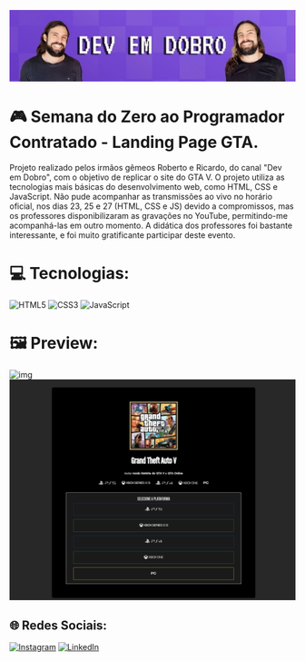 ![img](/src/imagens/preview3.jpeg)
# 🎮 Semana do Zero ao Programador Contratado - Landing Page GTA.
Projeto realizado pelos irmãos gêmeos Roberto e Ricardo, do canal "Dev em Dobro", com o objetivo de replicar o site do GTA V. O projeto utiliza as tecnologias mais básicas do desenvolvimento web, como HTML, CSS e JavaScript. Não pude acompanhar as transmissões ao vivo no horário oficial, nos dias 23, 25 e 27 (HTML, CSS e JS) devido a compromissos, mas os professores disponibilizaram as gravações no YouTube, permitindo-me acompanhá-las em outro momento. A didática dos professores foi bastante interessante, e foi muito gratificante participar deste evento.


# 💻 Tecnologias:
![HTML5](https://img.shields.io/badge/html5-%23E34F26.svg?style=for-the-badge&logo=html5&logoColor=white) ![CSS3](https://img.shields.io/badge/css3-%231572B6.svg?style=for-the-badge&logo=css3&logoColor=white) ![JavaScript](https://img.shields.io/badge/javascript-%23323330.svg?style=for-the-badge&logo=javascript&logoColor=%23F7DF1E) 

# 🖼️ Preview: 
![img](/src/imagens/preview.png)
![img](/src/imagens/preview2.png)


## 🌐 Redes Sociais:
[![Instagram](https://img.shields.io/badge/Instagram-%23E4405F.svg?logo=Instagram&logoColor=white)](https://instagram.com/fabricio_ribeiro22) [![LinkedIn](https://img.shields.io/badge/LinkedIn-%230077B5.svg?logo=linkedin&logoColor=white)](www.linkedin.com/in/fabricio-da-silva-ribeiro-8b5a12206) 






